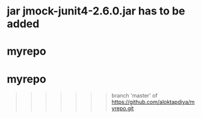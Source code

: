 jar jmock-junit4-2.6.0.jar has to be added 
======

myrepo
=======
# myrepo
>>>>>>> branch 'master' of https://github.com/aloktapdiya/myrepo.git
